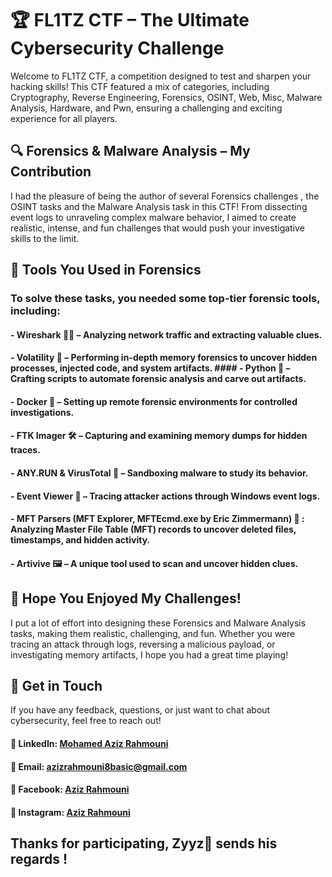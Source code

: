 # 🏆 FL1TZ CTF – The Ultimate Cybersecurity Challenge
Welcome to FL1TZ CTF, a competition designed to test and sharpen your hacking skills! This CTF featured a mix of categories, including Cryptography, Reverse Engineering, Forensics, OSINT, Web, Misc, Malware Analysis, Hardware, and Pwn, ensuring a challenging and exciting experience for all players.

## 🔍 Forensics & Malware Analysis – My Contribution
I had the pleasure of being the author of several Forensics challenges , the OSINT tasks and the Malware Analysis task in this CTF! From dissecting event logs to unraveling complex malware behavior, I aimed to create realistic, intense, and fun challenges that would push your investigative skills to the limit.

## 🔧 Tools You Used in Forensics
### To solve these tasks, you needed some top-tier forensic tools, including:

#### - Wireshark 🕵️‍♂️ – Analyzing network traffic and extracting valuable clues.
#### - Volatility 🧠 – Performing in-depth memory forensics to uncover hidden processes, injected code, and system artifacts.  #### - Python 🐍 – Crafting scripts to automate forensic analysis and carve out artifacts.
#### - Docker 🐳 – Setting up remote forensic environments for controlled investigations.
#### - FTK Imager 🛠️ – Capturing and examining memory dumps for hidden traces.
#### - ANY.RUN & VirusTotal 🦠 – Sandboxing malware to study its behavior.
#### - Event Viewer 📜 – Tracing attacker actions through Windows event logs.
#### - MFT Parsers (MFT Explorer, MFTEcmd.exe by Eric Zimmermann) 💾 : Analyzing Master File Table (MFT) records to uncover deleted files, timestamps, and hidden activity.
#### - Artivive 🖼️ – A unique tool used to scan and uncover hidden clues.

## 🚀 Hope You Enjoyed My Challenges!
I put a lot of effort into designing these Forensics and Malware Analysis tasks, making them realistic, challenging, and fun. Whether you were tracing an attack through logs, reversing a malicious payload, or investigating memory artifacts, I hope you had a great time playing!

## 📩 Get in Touch
If you have any feedback, questions, or just want to chat about cybersecurity, feel free to reach out!

#### 🔹 LinkedIn: [Mohamed Aziz Rahmouni](https://www.linkedin.com/in/azizrahmouni/)
#### 🔹 Email: azizrahmouni8basic@gmail.com
#### 🔹 Facebook: [Aziz Rahmouni](https://www.facebook.com/Aziz.Rahmouni4/)  
#### 🔹 Instagram: [Aziz Rahmouni](https://www.instagram.com/aziz_rahmouni4/)


## Thanks for participating, Zyyz🔱 sends his regards !
